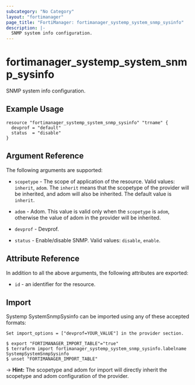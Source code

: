 ```yaml
---
subcategory: "No Category"
layout: "fortimanager"
page_title: "FortiManager: fortimanager_systemp_system_snmp_sysinfo"
description: |-
  SNMP system info configuration.
---
```


# fortimanager_systemp_system_snmp_sysinfo
SNMP system info configuration.

## Example Usage

```hcl
resource "fortimanager_systemp_system_snmp_sysinfo" "trname" {
  devprof = "default"
  status  = "disable"
}
```

## Argument Reference


The following arguments are supported:

* `scopetype` - The scope of application of the resource. Valid values: `inherit`, `adom`. The `inherit` means that the scopetype of the provider will be inherited, and adom will also be inherited. The default value is `inherit`.
* `adom` - Adom. This value is valid only when the `scopetype` is `adom`, otherwise the value of adom in the provider will be inherited.
* `devprof` - Devprof.

* `status` - Enable/disable SNMP. Valid values: `disable`, `enable`.



## Attribute Reference

In addition to all the above arguments, the following attributes are exported:
* `id` - an identifier for the resource.

## Import

Systemp SystemSnmpSysinfo can be imported using any of these accepted formats:
```
Set import_options = ["devprof=YOUR_VALUE"] in the provider section.

$ export "FORTIMANAGER_IMPORT_TABLE"="true"
$ terraform import fortimanager_systemp_system_snmp_sysinfo.labelname SystempSystemSnmpSysinfo
$ unset "FORTIMANAGER_IMPORT_TABLE"
```
-> **Hint:** The scopetype and adom for import will directly inherit the scopetype and adom configuration of the provider.
